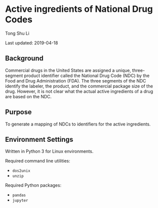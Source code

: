 # Active ingredients of National Drug Codes

Tong Shu Li

Last updated: 2019-04-18

## Background

Commercial drugs in the United States are assigned a unique, three-segment product identifier called the National Drug Code (NDC) by the Food and Drug Administration (FDA).
The three segments of the NDC identify the labeler, the product, and the commercial package size of the drug.
However, it is not clear what the actual active ingredients of a drug are based on the NDC.

## Purpose

To generate a mapping of NDCs to identifiers for the active ingredients.

## Environment Settings

Written in Python 3 for Linux environments.

Required command line utilities:
* `dos2unix`
* `unzip`

Required Python packages:
* `pandas`
* `jupyter`
